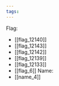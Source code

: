 ```yaml
---
tags:
---
```

Flag:
- [[flag_12140]]
- [[flag_12143]]
- [[flag_12142]]
- [[flag_12139]]
- [[flag_12133]]
- [[flag_6]]
Name:
- [[name_4]]
